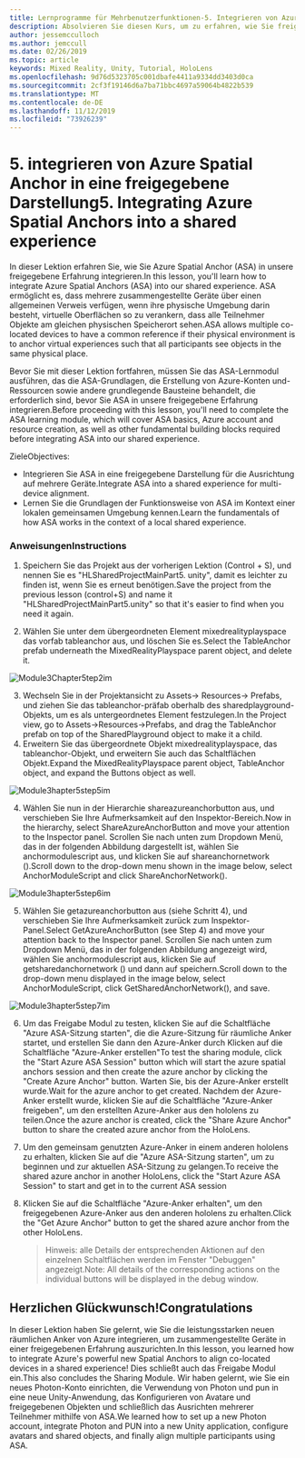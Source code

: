 ```yaml
---
title: Lernprogramme für Mehrbenutzerfunktionen-5. Integrieren von Azure Spatial Anchor in eine gemeinsame Nutzung
description: Absolvieren Sie diesen Kurs, um zu erfahren, wie Sie freigegebene Umgebungen mit mehreren Benutzern in einer hololens 2-Anwendung implementieren.
author: jessemcculloch
ms.author: jemccull
ms.date: 02/26/2019
ms.topic: article
keywords: Mixed Reality, Unity, Tutorial, HoloLens
ms.openlocfilehash: 9d76d5323705c001dbafe4411a9334dd3403d0ca
ms.sourcegitcommit: 2cf3f19146d6a7ba71bbc4697a59064b4822b539
ms.translationtype: MT
ms.contentlocale: de-DE
ms.lasthandoff: 11/12/2019
ms.locfileid: "73926239"
---
```

# <a name="5-integrating-azure-spatial-anchors-into-a-shared-experience"></a><span data-ttu-id="37deb-105">5. integrieren von Azure Spatial Anchor in eine freigegebene Darstellung</span><span class="sxs-lookup"><span data-stu-id="37deb-105">5. Integrating Azure Spatial Anchors into a shared experience</span></span>

<span data-ttu-id="37deb-106">In dieser Lektion erfahren Sie, wie Sie Azure Spatial Anchor (ASA) in unsere freigegebene Erfahrung integrieren.</span><span class="sxs-lookup"><span data-stu-id="37deb-106">In this lesson, you'll learn how to integrate Azure Spatial Anchors (ASA) into our shared experience.</span></span> <span data-ttu-id="37deb-107">ASA ermöglicht es, dass mehrere zusammengestellte Geräte über einen allgemeinen Verweis verfügen, wenn ihre physische Umgebung darin besteht, virtuelle Oberflächen so zu verankern, dass alle Teilnehmer Objekte am gleichen physischen Speicherort sehen.</span><span class="sxs-lookup"><span data-stu-id="37deb-107">ASA allows multiple co-located devices to have a common reference if their physical environment is to anchor virtual experiences such that all participants see objects in the same physical place.</span></span>

<span data-ttu-id="37deb-108">Bevor Sie mit dieser Lektion fortfahren, müssen Sie das ASA-Lernmodul ausführen, das die ASA-Grundlagen, die Erstellung von Azure-Konten und-Ressourcen sowie andere grundlegende Bausteine behandelt, die erforderlich sind, bevor Sie ASA in unsere freigegebene Erfahrung integrieren.</span><span class="sxs-lookup"><span data-stu-id="37deb-108">Before proceeding with this lesson, you'll need to complete the ASA learning module, which will cover ASA basics, Azure account and resource creation, as well as other fundamental building blocks required before integrating ASA into our shared experience.</span></span>

<span data-ttu-id="37deb-109">Ziele</span><span class="sxs-lookup"><span data-stu-id="37deb-109">Objectives:</span></span>

- <span data-ttu-id="37deb-110">Integrieren Sie ASA in eine freigegebene Darstellung für die Ausrichtung auf mehrere Geräte.</span><span class="sxs-lookup"><span data-stu-id="37deb-110">Integrate ASA into a shared experience for multi-device alignment.</span></span>
- <span data-ttu-id="37deb-111">Lernen Sie die Grundlagen der Funktionsweise von ASA im Kontext einer lokalen gemeinsamen Umgebung kennen.</span><span class="sxs-lookup"><span data-stu-id="37deb-111">Learn the fundamentals of how ASA works in the context of a local shared experience.</span></span>

### <a name="instructions"></a><span data-ttu-id="37deb-112">Anweisungen</span><span class="sxs-lookup"><span data-stu-id="37deb-112">Instructions</span></span>

1. <span data-ttu-id="37deb-113">Speichern Sie das Projekt aus der vorherigen Lektion (Control + S), und nennen Sie es "HLSharedProjectMainPart5. unity", damit es leichter zu finden ist, wenn Sie es erneut benötigen.</span><span class="sxs-lookup"><span data-stu-id="37deb-113">Save the project from the previous lesson (control+S) and name it "HLSharedProjectMainPart5.unity" so that it's easier to find when you need it again.</span></span>

2. <span data-ttu-id="37deb-114">Wählen Sie unter dem übergeordneten Element mixedrealityplayspace das vorfab tableanchor aus, und löschen Sie es.</span><span class="sxs-lookup"><span data-stu-id="37deb-114">Select the TableAnchor prefab underneath the MixedRealityPlayspace parent object, and delete it.</span></span>

![Module3Chapter5tep2im](images/module3chapter5step2im.PNG)

3.  <span data-ttu-id="37deb-116">Wechseln Sie in der Projektansicht zu Assets-> Resources-> Prefabs, und ziehen Sie das tableanchor-präfab oberhalb des sharedplayground-Objekts, um es als untergeordnetes Element festzulegen.</span><span class="sxs-lookup"><span data-stu-id="37deb-116">In the Project view, go to Assets->Resources->Prefabs, and drag the TableAnchor prefab on top of the SharedPlayground object to make it a child.</span></span>
4.  <span data-ttu-id="37deb-117">Erweitern Sie das übergeordnete Objekt mixedrealityplayspace, das tableanchor-Objekt, und erweitern Sie auch das Schaltflächen Objekt.</span><span class="sxs-lookup"><span data-stu-id="37deb-117">Expand the MixedRealityPlayspace parent object, TableAnchor object, and expand the Buttons object as well.</span></span> 

![Module3hapter5step5im](images/module3chapter5step5im.PNG)

4. <span data-ttu-id="37deb-119">Wählen Sie nun in der Hierarchie shareazureanchorbutton aus, und verschieben Sie Ihre Aufmerksamkeit auf den Inspektor-Bereich.</span><span class="sxs-lookup"><span data-stu-id="37deb-119">Now in the hierarchy, select ShareAzureAnchorButton and move your attention to the Inspector panel.</span></span> <span data-ttu-id="37deb-120">Scrollen Sie nach unten zum Dropdown Menü, das in der folgenden Abbildung dargestellt ist, wählen Sie anchormodulescript aus, und klicken Sie auf shareanchornetwork ().</span><span class="sxs-lookup"><span data-stu-id="37deb-120">Scroll down to the drop-down menu shown in the image below, select AnchorModuleScript and click ShareAnchorNetwork().</span></span>

![Module3hapter5step6im](images/module3chapter5step6im.PNG)

5. <span data-ttu-id="37deb-122">Wählen Sie getazureanchorbutton aus (siehe Schritt 4), und verschieben Sie Ihre Aufmerksamkeit zurück zum Inspektor-Panel.</span><span class="sxs-lookup"><span data-stu-id="37deb-122">Select GetAzureAnchorButton (see Step 4) and move your attention back to the Inspector panel.</span></span> <span data-ttu-id="37deb-123">Scrollen Sie nach unten zum Dropdown Menü, das in der folgenden Abbildung angezeigt wird, wählen Sie anchormodulescript aus, klicken Sie auf getsharedanchornetwork () und dann auf speichern.</span><span class="sxs-lookup"><span data-stu-id="37deb-123">Scroll down to the drop-down menu displayed in the image below, select AnchorModuleScript, click GetSharedAnchorNetwork(), and save.</span></span>

![Module3hapter5step7im](images/module3chapter5step7im.PNG)

6. <span data-ttu-id="37deb-125">Um das Freigabe Modul zu testen, klicken Sie auf die Schaltfläche "Azure ASA-Sitzung starten", die die Azure-Sitzung für räumliche Anker startet, und erstellen Sie dann den Azure-Anker durch Klicken auf die Schaltfläche "Azure-Anker erstellen"</span><span class="sxs-lookup"><span data-stu-id="37deb-125">To test the sharing module, click the "Start Azure ASA Session" button which will start the azure spatial anchors session and then create the azure anchor by clicking the "Create Azure Anchor" button.</span></span> <span data-ttu-id="37deb-126">Warten Sie, bis der Azure-Anker erstellt wurde.</span><span class="sxs-lookup"><span data-stu-id="37deb-126">Wait for the azure anchor to get created.</span></span> <span data-ttu-id="37deb-127">Nachdem der Azure-Anker erstellt wurde, klicken Sie auf die Schaltfläche "Azure-Anker freigeben", um den erstellten Azure-Anker aus den hololens zu teilen.</span><span class="sxs-lookup"><span data-stu-id="37deb-127">Once the azure anchor is created, click the "Share Azure Anchor" button to share the created azure anchor from the HoloLens.</span></span>

7. <span data-ttu-id="37deb-128">Um den gemeinsam genutzten Azure-Anker in einem anderen hololens zu erhalten, klicken Sie auf die "Azure ASA-Sitzung starten", um zu beginnen und zur aktuellen ASA-Sitzung zu gelangen.</span><span class="sxs-lookup"><span data-stu-id="37deb-128">To receive the shared azure anchor in another HoloLens, click the "Start Azure ASA Session" to start and get in to the current ASA session</span></span>

8. <span data-ttu-id="37deb-129">Klicken Sie auf die Schaltfläche "Azure-Anker erhalten", um den freigegebenen Azure-Anker aus den anderen hololens zu erhalten.</span><span class="sxs-lookup"><span data-stu-id="37deb-129">Click the "Get Azure Anchor" button to get the shared azure anchor from the other HoloLens.</span></span>

   > <span data-ttu-id="37deb-130">Hinweis: alle Details der entsprechenden Aktionen auf den einzelnen Schaltflächen werden im Fenster "Debuggen" angezeigt.</span><span class="sxs-lookup"><span data-stu-id="37deb-130">Note: All details of the corresponding actions on the individual buttons will be displayed in the debug window.</span></span>

## <a name="congratulations"></a><span data-ttu-id="37deb-131">Herzlichen Glückwunsch!</span><span class="sxs-lookup"><span data-stu-id="37deb-131">Congratulations</span></span>

<span data-ttu-id="37deb-132">In dieser Lektion haben Sie gelernt, wie Sie die leistungsstarken neuen räumlichen Anker von Azure integrieren, um zusammengestellte Geräte in einer freigegebenen Erfahrung auszurichten.</span><span class="sxs-lookup"><span data-stu-id="37deb-132">In this lesson, you learned how to integrate Azure's powerful new Spatial Anchors to align co-located devices in a shared experience!</span></span> <span data-ttu-id="37deb-133">Dies schließt auch das Freigabe Modul ein.</span><span class="sxs-lookup"><span data-stu-id="37deb-133">This also concludes the Sharing Module.</span></span> <span data-ttu-id="37deb-134">Wir haben gelernt, wie Sie ein neues Photon-Konto einrichten, die Verwendung von Photon und pun in eine neue Unity-Anwendung, das Konfigurieren von Avatare und freigegebenen Objekten und schließlich das Ausrichten mehrerer Teilnehmer mithilfe von ASA.</span><span class="sxs-lookup"><span data-stu-id="37deb-134">We learned how to set up a new Photon account, integrate Photon and PUN into a new Unity application, configure avatars and shared objects, and finally align multiple participants using ASA.</span></span> 

